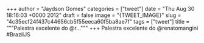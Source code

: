 
+++
author = "Jaydson Gomes"
categories = ["tweet"]
date = "Thu Aug 30 18:16:03 +0000 2012"
draft = false
image = "{TWEET_IMAGE}"
slug = "4c35ecf24f437c44656cb5f55eeca60f5ba8ae7f"
tags = ["tweet"]
title = """Palestra excelente do  @r..."""
+++
Palestra excelente do  @renatomangini #BrazilJS
